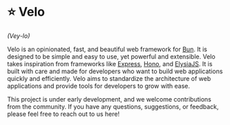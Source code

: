 # ⭐ Velo

*(Vey-lo)*

Velo is an opinionated, fast, and beautiful web framework for [Bun](https://github.com/oven-sh/bun). It is designed to be simple and easy to use, yet powerful and extensible. Velo takes inspiration from frameworks like [Express](https://github.com/expressjs), [Hono](https://github.com/honojs), and [ElysiaJS](https://github.com/elysiajs). It is built with care and made for developers who want to build web applications quickly and efficiently. Velo aims to standardize the architecture of web applications and provide tools for developers to grow with ease.

This project is under early development, and we welcome contributions from the community. If you have any questions, suggestions, or feedback, please feel free to reach out to us here!
